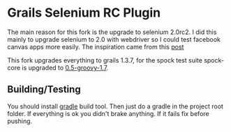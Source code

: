 Grails Selenium RC Plugin
=========================

The main reason for this fork is the upgrade to selenium 2.0rc2. I did this mainly to upgrade selenium to 2.0 with webdriver so I could test facebook canvas apps more easily. The inspiration came from this [post](http://jwbito.ballardview.com/2011/02/automated-test-for-facebook-canvas-apps.html)

This fork upgrades everything to grails 1.3.7, for the spock test suite spock-core is upgraded to [0.5-groovy-1.7](http://mvnrepository.com/artifact/org.spockframework/spock-core/0.5-groovy-1.7).


Building/Testing
----------------

You should install [gradle](http://www.gradle.org/) build tool. Then just do a gradle in the project root folder. If everything is ok you didn't brake anything. If it fails fix before pushing.
